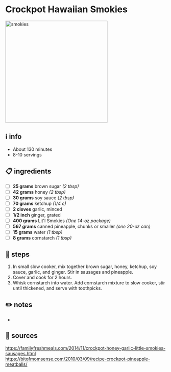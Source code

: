 # Crockpot Hawaiian Smokies
<img src="https://g4t5m8n4.rocketcdn.me/wp-content/uploads/2020/01/IMG_3702.jpg" alt="smokies" width="320"/>  

## ℹ️ info
* About 130 minutes  
* 8-10 servings  

## 📋 ingredients
- [ ] **25	grams**	brown sugar *(2 tbsp)*
- [ ] **42	grams**	honey *(2 tbsp)*
- [ ] **30	grams**	soy sauce *(2 tbsp)*
- [ ] **70	grams**	ketchup *(1/4 c)*
- [ ] **2	cloves**	garlic, minced
- [ ] **1/2	inch**	ginger, grated
- [ ] **400	grams**	Lit'l Smokies *(One 14-oz package)*
- [ ] **567	grams**	canned pineapple, chunks or smaller *(one 20-oz can)*
- [ ] **15	grams**	water *(1 tbsp)*
- [ ] **8	grams**	cornstarch *(1 tbsp)*

## 🔪 steps
1. In small slow cooker, mix together brown sugar, honey, ketchup, soy sauce, garlic, and ginger. Stir in sausages and pineapple.
2. Cover and cook for 2 hours.
3. Whisk cornstarch into water. Add cornstarch mixture to slow cooker, stir until thickened, and serve with toothpicks.

## ✏️ notes
* 

## 🔗 sources
https://familyfreshmeals.com/2014/11/crockpot-honey-garlic-little-smokies-sausages.html  
https://bitofmomsense.com/2010/03/09/recipe-crockpot-pineapple-meatballs/  
